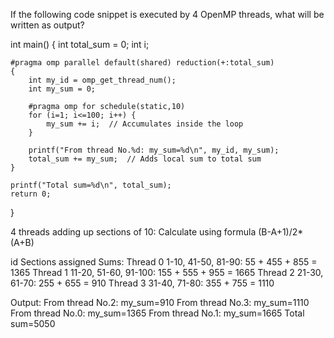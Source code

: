 If the following code snippet is executed by 4 OpenMP threads, what will be written as output?


int main() {
    int total_sum = 0;
    int i;

    #pragma omp parallel default(shared) reduction(+:total_sum)
    {
        int my_id = omp_get_thread_num();
        int my_sum = 0;

        #pragma omp for schedule(static,10)
        for (i=1; i<=100; i++) {
            my_sum += i;  // Accumulates inside the loop
        }

        printf("From thread No.%d: my_sum=%d\n", my_id, my_sum);
        total_sum += my_sum;  // Adds local sum to total sum
    }

    printf("Total sum=%d\n", total_sum);
    return 0;
}

4 threads adding up sections of 10:
Calculate using formula (B-A+1)/2*(A+B)

id          Sections assigned       Sums:
Thread 0	1-10,  41-50, 81-90: 	55 + 455 + 855 = 1365
Thread 1	11-20, 51-60, 91-100: 	155 + 555 + 955 = 1665
Thread 2	21-30, 61-70:	        255 + 655 = 910
Thread 3	31-40, 71-80:	        355 + 755 = 1110

Output:
From thread No.2: my_sum=910
From thread No.3: my_sum=1110
From thread No.0: my_sum=1365
From thread No.1: my_sum=1665
Total sum=5050